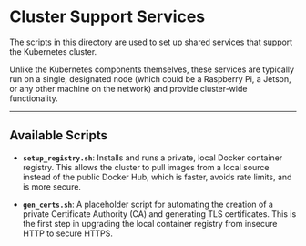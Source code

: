 # Cluster Support Services

The scripts in this directory are used to set up shared services that support the Kubernetes cluster.

Unlike the Kubernetes components themselves, these services are typically run on a single, designated node (which could be a Raspberry Pi, a Jetson, or any other machine on the network) and provide cluster-wide functionality.

---

## Available Scripts

* **`setup_registry.sh`**:
    Installs and runs a private, local Docker container registry. This allows the cluster to pull images from a local source instead of the public Docker Hub, which is faster, avoids rate limits, and is more secure.

* **`gen_certs.sh`**:
    A placeholder script for automating the creation of a private Certificate Authority (CA) and generating TLS certificates. This is the first step in upgrading the local container registry from insecure HTTP to secure HTTPS.
